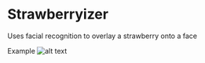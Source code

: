 # Strawberryizer
Uses facial recognition to overlay a strawberry onto a face

Example
![alt text](https://github.com/stzups/Strawberryizer/blob/master/tromp.jpg?raw=true)
